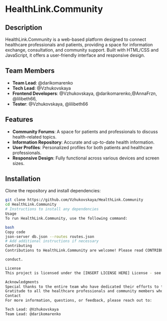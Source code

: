 # HealthLink.Community

## Description
HealthLink.Community is a web-based platform designed to connect healthcare professionals and patients, providing a space for information exchange, consultation, and community support. Built with HTML/CSS and JavaScript, it offers a user-friendly interface and responsive design.

## Team Members
- **Team Lead**: @darikomarenko
- **Tech Lead**: @Vzhukovskaya
- **Frontend Developers**: @Vzhukovskaya, @darikomarenko,@AnnaFrzn, @lilibeth66,
- **Tester**: @Vzhukovskaya, @lilibeth66

## Features
- **Community Forums**: A space for patients and professionals to discuss health-related topics.
- **Information Repository**: Accurate and up-to-date health information.
- **User Profiles**: Personalized profiles for both patients and healthcare professionals.
- **Responsive Design**: Fully functional across various devices and screen sizes.

## Installation
Clone the repository and install dependencies:
```bash
git clone https://github.com/Vzhukovskaya/HealthLink.Community
cd HealthLink.Community
# Instructions to install any dependencies
Usage
To run HealthLink.Community, use the following command:

bash
Copy code
json-server db.json --routes routes.json
# Add additional instructions if necessary
Contributing
Contributions to HealthLink.Community are welcome! Please read CONTRIBUTING.md for guidelines on submitting pull requests and adhering to our code of

conduct.

License
This project is licensed under the [INSERT LICENSE HERE] License - see the LICENSE file for details.

Acknowledgments
Special thanks to the entire team who have dedicated their efforts to this project.
Gratitude to all the healthcare professionals and community members who have provided valuable insights.
Contact
For more information, questions, or feedback, please reach out to:

Tech Lead: @Vzhukovskaya
Team Lead: @darikomarenko
